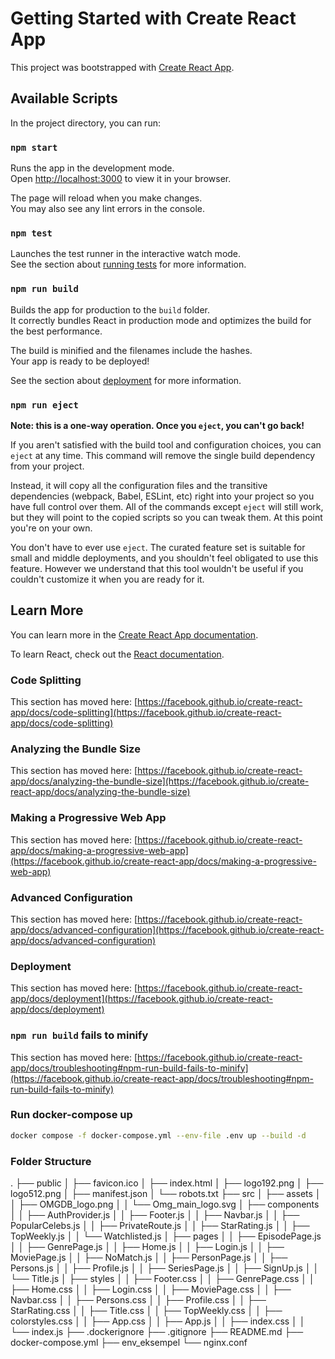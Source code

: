# Getting Started with Create React App

This project was bootstrapped with [Create React App](https://github.com/facebook/create-react-app).

## Available Scripts

In the project directory, you can run:

### `npm start`

Runs the app in the development mode.\
Open [http://localhost:3000](http://localhost:3000) to view it in your browser.

The page will reload when you make changes.\
You may also see any lint errors in the console.

### `npm test`

Launches the test runner in the interactive watch mode.\
See the section about [running tests](https://facebook.github.io/create-react-app/docs/running-tests) for more information.

### `npm run build`

Builds the app for production to the `build` folder.\
It correctly bundles React in production mode and optimizes the build for the best performance.

The build is minified and the filenames include the hashes.\
Your app is ready to be deployed!

See the section about [deployment](https://facebook.github.io/create-react-app/docs/deployment) for more information.

### `npm run eject`

**Note: this is a one-way operation. Once you `eject`, you can't go back!**

If you aren't satisfied with the build tool and configuration choices, you can `eject` at any time. This command will remove the single build dependency from your project.

Instead, it will copy all the configuration files and the transitive dependencies (webpack, Babel, ESLint, etc) right into your project so you have full control over them. All of the commands except `eject` will still work, but they will point to the copied scripts so you can tweak them. At this point you're on your own.

You don't have to ever use `eject`. The curated feature set is suitable for small and middle deployments, and you shouldn't feel obligated to use this feature. However we understand that this tool wouldn't be useful if you couldn't customize it when you are ready for it.

## Learn More

You can learn more in the [Create React App documentation](https://facebook.github.io/create-react-app/docs/getting-started).

To learn React, check out the [React documentation](https://reactjs.org/).

### Code Splitting

This section has moved here: [https://facebook.github.io/create-react-app/docs/code-splitting](https://facebook.github.io/create-react-app/docs/code-splitting)

### Analyzing the Bundle Size

This section has moved here: [https://facebook.github.io/create-react-app/docs/analyzing-the-bundle-size](https://facebook.github.io/create-react-app/docs/analyzing-the-bundle-size)

### Making a Progressive Web App

This section has moved here: [https://facebook.github.io/create-react-app/docs/making-a-progressive-web-app](https://facebook.github.io/create-react-app/docs/making-a-progressive-web-app)

### Advanced Configuration

This section has moved here: [https://facebook.github.io/create-react-app/docs/advanced-configuration](https://facebook.github.io/create-react-app/docs/advanced-configuration)

### Deployment

This section has moved here: [https://facebook.github.io/create-react-app/docs/deployment](https://facebook.github.io/create-react-app/docs/deployment)

### `npm run build` fails to minify

This section has moved here: [https://facebook.github.io/create-react-app/docs/troubleshooting#npm-run-build-fails-to-minify](https://facebook.github.io/create-react-app/docs/troubleshooting#npm-run-build-fails-to-minify)

### Run docker-compose up

```sh
docker compose -f docker-compose.yml --env-file .env up --build -d
```

### Folder Structure

. ├── public 
│ ├── favicon.ico │ ├── index.html │ ├── logo192.png │ ├── logo512.png │ ├── manifest.json │ └── robots.txt ├── src │ ├── assets │ │ ├── OMGDB_logo.png │ │ └── Omg_main_logo.svg │ ├── components │ │ ├── AuthProvider.js │ │ ├── Footer.js │ │ ├── Navbar.js │ │ ├── PopularCelebs.js │ │ ├── PrivateRoute.js │ │ ├── StarRating.js │ │ ├── TopWeekly.js │ │ └── Watchlisted.js │ ├── pages │ │ ├── EpisodePage.js │ │ ├── GenrePage.js │ │ ├── Home.js │ │ ├── Login.js │ │ ├── MoviePage.js │ │ ├── NoMatch.js │ │ ├── PersonPage.js │ │ ├── Persons.js │ │ ├── Profile.js │ │ ├── SeriesPage.js │ │ ├── SignUp.js │ │ └── Title.js │ ├── styles │ │ ├── Footer.css │ │ ├── GenrePage.css │ │ ├── Home.css │ │ ├── Login.css │ │ ├── MoviePage.css │ │ ├── Navbar.css │ │ ├── Persons.css │ │ ├── Profile.css │ │ ├── StarRating.css │ │ ├── Title.css │ │ ├── TopWeekly.css │ │ ├── colorstyles.css │ │ ├── App.css │ │ ├── App.js │ │ ├── index.css │ │ └── index.js ├── .dockerignore ├── .gitignore ├── README.md ├── docker-compose.yml ├── env_eksempel └── nginx.conf
